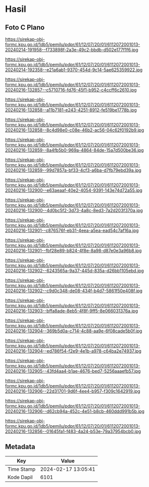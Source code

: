 # Hasil

## Foto C Plano

https://sirekap-obj-formc.kpu.go.id/1db5/pemilu/pdpr/61/12/07/20/01/6112072001013-20240214-191958--f733898f-2a3e-49c2-bbdb-d502e177f1f6.jpg

https://sirekap-obj-formc.kpu.go.id/1db5/pemilu/pdpr/61/12/07/20/01/6112072001013-20240214-192358--e21a6ab1-9370-454d-9c14-5ae625359922.jpg

https://sirekap-obj-formc.kpu.go.id/1db5/pemilu/pdpr/61/12/07/20/01/6112072001013-20240216-132857--c5710716-fd76-45f1-b952-c4ccff6c2610.jpg

https://sirekap-obj-formc.kpu.go.id/1db5/pemilu/pdpr/61/12/07/20/01/6112072001013-20240216-132858--a11b7181-e243-4251-8912-fe519be1778b.jpg

https://sirekap-obj-formc.kpu.go.id/1db5/pemilu/pdpr/61/12/07/20/01/6112072001013-20240216-132858--8c4d98e0-c08e-46b2-ac56-04c62f0192b9.jpg

https://sirekap-obj-formc.kpu.go.id/1db5/pemilu/pdpr/61/12/07/20/01/6112072001013-20240216-132859--8a4fb5b0-969a-4864-84de-15a7d500be36.jpg

https://sirekap-obj-formc.kpu.go.id/1db5/pemilu/pdpr/61/12/07/20/01/6112072001013-20240216-132859--99d7857a-bf33-4cf3-a6ba-d7fb79ebd39a.jpg

https://sirekap-obj-formc.kpu.go.id/1db5/pemilu/pdpr/61/12/07/20/01/6112072001013-20240216-132900--e63aeaaf-40e2-4054-9391-143e74d72a55.jpg

https://sirekap-obj-formc.kpu.go.id/1db5/pemilu/pdpr/61/12/07/20/01/6112072001013-20240216-132900--4d0bc5f2-3d73-4a8c-8ed3-7a2d203f370a.jpg

https://sirekap-obj-formc.kpu.go.id/1db5/pemilu/pdpr/61/12/07/20/01/6112072001013-20240216-132901--c876576f-eb31-4eea-a5ea-ead54c7af16a.jpg

https://sirekap-obj-formc.kpu.go.id/1db5/pemilu/pdpr/61/12/07/20/01/6112072001013-20240216-132901--fbf28e89-b824-4f8e-8a98-d87e0e3a96b8.jpg

https://sirekap-obj-formc.kpu.go.id/1db5/pemilu/pdpr/61/12/07/20/01/6112072001013-20240216-132902--6243565a-9a37-445d-835a-d26bb1105ebd.jpg

https://sirekap-obj-formc.kpu.go.id/1db5/pemilu/pdpr/61/12/07/20/01/6112072001013-20240216-132902--c9d0c348-de08-434f-b4d7-5861f50e408f.jpg

https://sirekap-obj-formc.kpu.go.id/1db5/pemilu/pdpr/61/12/07/20/01/6112072001013-20240216-132903--bffa8ade-8eb5-4f8f-9ff5-8e066031376a.jpg

https://sirekap-obj-formc.kpu.go.id/1db5/pemilu/pdpr/61/12/07/20/01/6112072001013-20240216-132904--369b5d0a-c714-4c88-aa9e-6f08cade5b0f.jpg

https://sirekap-obj-formc.kpu.go.id/1db5/pemilu/pdpr/61/12/07/20/01/6112072001013-20240216-132904--ed786f54-f2e9-4e1b-a978-c64ba2e74937.jpg

https://sirekap-obj-formc.kpu.go.id/1db5/pemilu/pdpr/61/12/07/20/01/6112072001013-20240216-132905--43fd4aa4-b1ae-4676-bed7-5256aaaefb57.jpg

https://sirekap-obj-formc.kpu.go.id/1db5/pemilu/pdpr/61/12/07/20/01/6112072001013-20240216-132906--22d31701-9d6f-4ee4-b957-f309c1642919.jpg

https://sirekap-obj-formc.kpu.go.id/1db5/pemilu/pdpr/61/12/07/20/01/6112072001013-20240216-132906--d62cb94a-452c-4e51-b8cb-460ddd991b5b.jpg

https://sirekap-obj-formc.kpu.go.id/1db5/pemilu/pdpr/61/12/07/20/01/6112072001013-20240216-132856--01645fa1-f483-4a24-b53e-79a37954bcb0.jpg


## Metadata

| Key        | Value               |
| ---------- | ------------------- |
| Time Stamp | 2024-02-17 13:05:41 |
| Kode Dapil | 6101                |



